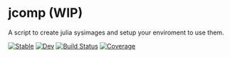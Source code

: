 # jcomp (WIP)
A script to create julia sysimages and setup your enviroment to use them.

[![Stable](https://img.shields.io/badge/docs-stable-blue.svg)](https://xoth42.github.io/jcomp.jl/stable)
[![Dev](https://img.shields.io/badge/docs-dev-blue.svg)](https://xoth42.github.io/jcomp.jl/dev)
[![Build Status](https://github.com/xoth42/jcomp.jl/workflows/CI/badge.svg)](https://github.com/xoth42/jcomp.jl/actions)
[![Coverage](https://codecov.io/gh/xoth42/jcomp.jl/branch/master/graph/badge.svg)](https://codecov.io/gh/xoth42/jcomp.jl)
